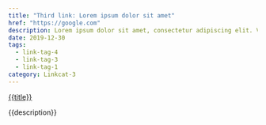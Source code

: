```yaml
---
title: "Third link: Lorem ipsum dolor sit amet"
href: "https://google.com"
description: Lorem ipsum dolor sit amet, consectetur adipiscing elit. Vestibulum semper, odio ut faucibus aliquam, ipsum ligula mattis turpis.
date: 2019-12-30
tags:
  - link-tag-4
  - link-tag-3
  - link-tag-1
category: Linkcat-3
---
```


<p><a href="{{href}}">{{title}}</a></p>

<p>{{description}}</p>
